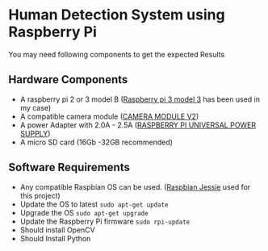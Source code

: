 # Human Detection System using Raspberry Pi

You may need following components to get the expected Results
</br>
## Hardware Components
* A raspberry pi 2 or 3 model B ([Raspberry pi 3 model 3](https://www.raspberrypi.org/products/raspberry-pi-2-model-b/) has been used in my case)
* A compatible camera module ([CAMERA MODULE V2](https://www.raspberrypi.org/products/camera-module-v2/))
* A power Adapter with 2.0A - 2.5A ([RASPBERRY PI UNIVERSAL POWER SUPPLY](https://www.raspberrypi.org/products/universal-power-supply/))
* A micro SD card (16Gb -32GB recommended)


## Software Requirements
* Any compatible Raspbian OS can be used. ([Raspbian Jessie](https://www.raspberrypi.org/blog/raspbian-jessie-is-here/) used for this project)
* Update the OS to latest `sudo apt-get update`
* Upgrade the OS `sudo apt-get upgrade`
* Update the Raspberry Pi firmware `sudo rpi-update`
* Should install OpenCV
* Should Install Python
